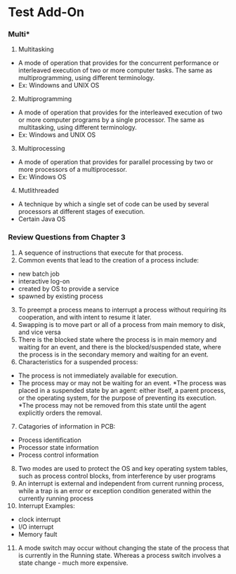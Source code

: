 # Test Add-On

### Multi*
1. Multitasking
  * A mode of operation that provides for the concurrent performance or interleaved execution of two or 
  more computer tasks. The same as multiprogramming, using different terminology.
  * Ex: Windowns and UNIX OS
2. Multiprogramming
  * A mode of operation that provides for the interleaved execution of two or more computer programs 
  by a single processor. The same as multitasking, using different terminology.  
  * Ex: Windows and UNIX OS
3. Multiprocessing
  *  A mode of operation that provides for parallel processing by two or more processors of a multiprocessor.
  * Ex: Windows OS
4. Mutlithreaded
  * A technique by which a single set of code can be used by several processors at different stages of execution.
  * Certain Java OS
  
### Review Questions from Chapter 3
1. A sequence of instructions that execute for that process.
2. Common events that lead to the creation of a process include:
  * new batch job
  * interactive log-on
  * created by OS to provide a service
  * spawned by existing process
3. To preempt a process means to interrupt a process without requiring its cooperation, and with intent to resume it later.
4. Swapping is to move part or all of a process from main memory to disk, and vice versa
5. There is the blocked state where the process is in main memory and waiting for an event, and there is the blocked/suspended
state, where the process is in the secondary memory and waiting for an event.
6. Characteristics for a suspended process:
  * The process is not immediately available for execution.
  * The process may or may not be waiting for an event.
  *The process was placed in a suspended state by an agent: either itself, a parent process, or the operating system, 
  for the purpose of preventing its execution.
  *The process may not be removed from this state until the agent explicitly orders the removal.
7. Catagories of information in PCB:
  * Process identification
  * Processor state information
  * Process control information
8. Two modes are used to protect the OS and key operating system tables, such as process control blocks, 
from interference by user programs
9. An interrupt is external and independent from current running process, while a trap is an error or exception 
condition generated within the currently running process
10. Interrupt Examples:
  * clock interrupt
  * I/O interrupt
  * Memory fault
11. A mode switch may occur without changing the state of the process that is currently in the Running state. Whereas a 
process switch involves a state change - much more expensive.
